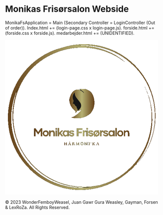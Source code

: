 # Monikas Frisørsalon Webside

MonikaFsApplication = Main (Secondary Controller = LoginController (Out of order)).
Index.html += (login-page.css x login-page.js).
forside.html += (forside.css x forside.js).
medarbejder.html += (UNIDENTIFIED).


























![alt text](https://github.com/WonderWeasel01/WebsiteFrisoer/blob/main/Pictures/MFLogo.png)


© 2023 WonderFemboyWeasel, Juan Gawr Gura Weasley, Gayman, Forsen & LexRoZa. All Rights Reserved.
